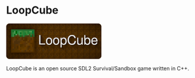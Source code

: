 # LoopCube

![LoopCube Logo (Wii U Meta Image)](meta/icon.png)

LoopCube is an open source SDL2 Survival/Sandbox game written in C++.
